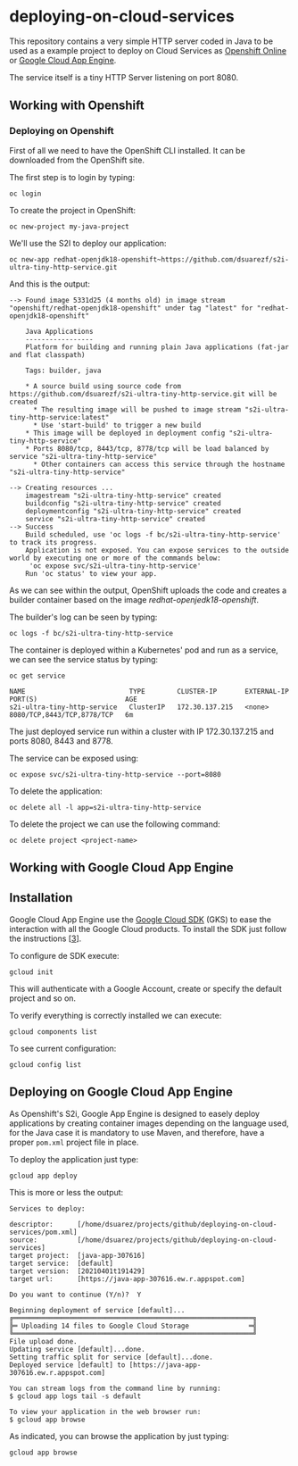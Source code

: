 # deploying-on-cloud-services

This repository contains a very simple HTTP server coded in Java to be used
as a example project to deploy on Cloud Services as [Openshift Online] or
[Google Cloud App Engine].

The service itself is a tiny HTTP Server listening on port 8080.

## Working with Openshift

### Deploying on Openshift

First of all we need to have the OpenShift CLI installed. It can be downloaded
from the OpenShift site.

The first step is to login by typing:

    oc login

To create the project in OpenShift:

    oc new-project my-java-project

We'll use the S2I to deploy our application:

    oc new-app redhat-openjdk18-openshift~https://github.com/dsuarezf/s2i-ultra-tiny-http-service.git

And this is the output:

    --> Found image 5331d25 (4 months old) in image stream "openshift/redhat-openjdk18-openshift" under tag "latest" for "redhat-openjdk18-openshift"
    
        Java Applications
        -----------------
        Platform for building and running plain Java applications (fat-jar and flat classpath)
    
        Tags: builder, java
    
        * A source build using source code from https://github.com/dsuarezf/s2i-ultra-tiny-http-service.git will be created
          * The resulting image will be pushed to image stream "s2i-ultra-tiny-http-service:latest"
          * Use 'start-build' to trigger a new build
        * This image will be deployed in deployment config "s2i-ultra-tiny-http-service"
        * Ports 8080/tcp, 8443/tcp, 8778/tcp will be load balanced by service "s2i-ultra-tiny-http-service"
          * Other containers can access this service through the hostname "s2i-ultra-tiny-http-service"
    
    --> Creating resources ...
        imagestream "s2i-ultra-tiny-http-service" created
        buildconfig "s2i-ultra-tiny-http-service" created
        deploymentconfig "s2i-ultra-tiny-http-service" created
        service "s2i-ultra-tiny-http-service" created
    --> Success
        Build scheduled, use 'oc logs -f bc/s2i-ultra-tiny-http-service' to track its progress.
        Application is not exposed. You can expose services to the outside world by executing one or more of the commands below:
         'oc expose svc/s2i-ultra-tiny-http-service'
        Run 'oc status' to view your app.

As we can see within the output, OpenShift uploads the code and creates a builder
container based on the image *redhat-openjedk18-openshift*.

The builder's log can be seen by typing:

    oc logs -f bc/s2i-ultra-tiny-http-service

The container is deployed within a Kubernetes' pod and run as a service, we can
see the service status by typing:

    oc get service
    
    NAME                          TYPE        CLUSTER-IP       EXTERNAL-IP   PORT(S)                      AGE
    s2i-ultra-tiny-http-service   ClusterIP   172.30.137.215   <none>        8080/TCP,8443/TCP,8778/TCP   6m

The just deployed service run within a cluster with IP 172.30.137.215 and ports
8080, 8443 and 8778.

The service can be exposed using:

    oc expose svc/s2i-ultra-tiny-http-service --port=8080

To delete the application:

    oc delete all -l app=s2i-ultra-tiny-http-service

To delete the project we can use the following command:

    oc delete project <project-name>

## Working with Google Cloud App Engine

## Installation

Google Cloud App Engine use the [Google Cloud SDK] (GKS) to ease the interaction
with all the Google Cloud products. To install the SDK just follow the instructions
[[3]].

To configure de SDK execute:

    gcloud init

This will authenticate with a Google Account, create or specify the default project
and so on.

To verify everything is correctly installed we can execute:

    gcloud components list

To see current configuration:

    gcloud config list

## Deploying on Google Cloud App Engine

As Openshift's S2i, Google App Engine is designed to easely deploy applications
by creating container images depending on the language used, for the Java case
it is mandatory to use Maven, and therefore, have a proper `pom.xml` project
file in place.

To deploy the application just type:

    gcloud app deploy

This is more or less the output:

    Services to deploy:

    descriptor:      [/home/dsuarez/projects/github/deploying-on-cloud-services/pom.xml]
    source:          [/home/dsuarez/projects/github/deploying-on-cloud-services]
    target project:  [java-app-307616]
    target service:  [default]
    target version:  [20210401t191429]
    target url:      [https://java-app-307616.ew.r.appspot.com]

    Do you want to continue (Y/n)?  Y

    Beginning deployment of service [default]...
    ╔════════════════════════════════════════════════════════════╗
    ╠═ Uploading 14 files to Google Cloud Storage               ═╣
    ╚════════════════════════════════════════════════════════════╝
    File upload done.
    Updating service [default]...done.                                                                          
    Setting traffic split for service [default]...done.                                                         
    Deployed service [default] to [https://java-app-307616.ew.r.appspot.com]

    You can stream logs from the command line by running:
    $ gcloud app logs tail -s default

    To view your application in the web browser run:
    $ gcloud app browse

As indicated, you can browse the application by just typing:

    gcloud app browse

[Google Cloud App Engine]: https://cloud.google.com/appengine
[Google Cloud SDK]: https://cloud.google.com/sdk
[Openshift Online]: https://cloud.redhat.com/openshift/
[1]: https://access.redhat.com/documentation/en-us/red_hat_jboss_middleware_for_openshift/3/html-single/red_hat_java_s2i_for_openshift/index
[2]: https://docs.openshift.com/container-platform/3.5/dev_guide/builds/build_inputs.html#source-secrets-ssh-key-authentication
[3]: https://cloud.google.com/sdk/docs/install